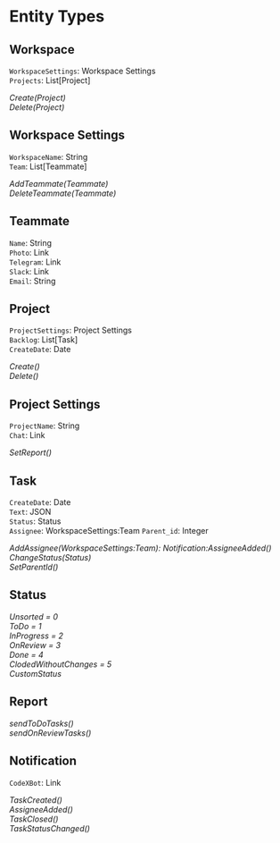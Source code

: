 # Entity Types

## Workspace
`WorkspaceSettings`: Workspace Settings  
`Projects`: List[Project]
    
*Create(Project)*  
*Delete(Project)*

## Workspace Settings 
`WorkspaceName`: String  
`Team`: List[Teammate]

*AddTeammate(Teammate)*  
*DeleteTeammate(Teammate)*

## Teammate
`Name`: String  
`Photo`: Link  
`Telegram`: Link  
`Slack`: Link  
`Email`: String  

## Project
`ProjectSettings`: Project Settings  
`Backlog`: List[Task]  
`CreateDate`: Date

*Create()*  
*Delete()*

## Project Settings
`ProjectName`: String  
`Chat`: Link  

*SetReport()*  

## Task
`CreateDate`: Date  
`Text`: JSON  
`Status`: Status  
`Assignee`: WorkspaceSettings:Team 
`Parent_id`: Integer
  
*AddAssignee(WorkspaceSettings:Team): Notification:AssigneeAdded()*  
*ChangeStatus(Status)*  
*SetParentId()*  

## Status
*Unsorted = 0*  
*ToDo = 1*  
*InProgress = 2*  
*OnReview = 3*  
*Done = 4*  
*ClodedWithoutChanges = 5*  
*CustomStatus*  

## Report
*sendToDoTasks()*  
*sendOnReviewTasks()*

## Notification
`CodeXBot`: Link  
  
*TaskCreated()*  
*AssigneeAdded()*  
*TaskClosed()*  
*TaskStatusChanged()*